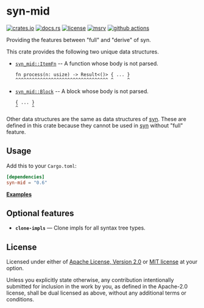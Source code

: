 # syn-mid

[![crates.io](https://img.shields.io/crates/v/syn-mid?style=flat-square&logo=rust)](https://crates.io/crates/syn-mid)
[![docs.rs](https://img.shields.io/badge/docs.rs-syn--mid-blue?style=flat-square&logo=docs.rs)](https://docs.rs/syn-mid)
[![license](https://img.shields.io/badge/license-Apache--2.0_OR_MIT-blue?style=flat-square)](#license)
[![msrv](https://img.shields.io/badge/msrv-1.61-blue?style=flat-square&logo=rust)](https://www.rust-lang.org)
[![github actions](https://img.shields.io/github/actions/workflow/status/taiki-e/syn-mid/ci.yml?branch=main&style=flat-square&logo=github)](https://github.com/taiki-e/syn-mid/actions)

<!-- tidy:sync-markdown-to-rustdoc:start:src/lib.rs -->

Providing the features between "full" and "derive" of syn.

This crate provides the following two unique data structures.

- [`syn_mid::ItemFn`] -- A function whose body is not parsed.

  ```text
  fn process(n: usize) -> Result<()> { ... }
  ^^^^^^^^^^^^^^^^^^^^^^^^^^^^^^^^^^ ^     ^
  ```

- [`syn_mid::Block`] -- A block whose body is not parsed.

  ```text
  { ... }
  ^     ^
  ```

Other data structures are the same as data structures of [syn]. These are
defined in this crate because they cannot be used in [syn] without "full"
feature.

## Usage

Add this to your `Cargo.toml`:

```toml
[dependencies]
syn-mid = "0.6"
```

[**Examples**](https://github.com/taiki-e/syn-mid/tree/HEAD/examples)

## Optional features

- **`clone-impls`** — Clone impls for all syntax tree types.

[syn]: https://github.com/dtolnay/syn

<!-- tidy:sync-markdown-to-rustdoc:end -->

[`syn_mid::Block`]: https://docs.rs/syn-mid/latest/syn_mid/struct.Block.html
[`syn_mid::ItemFn`]: https://docs.rs/syn-mid/latest/syn_mid/struct.ItemFn.html

## License

Licensed under either of [Apache License, Version 2.0](LICENSE-APACHE) or
[MIT license](LICENSE-MIT) at your option.

Unless you explicitly state otherwise, any contribution intentionally submitted
for inclusion in the work by you, as defined in the Apache-2.0 license, shall
be dual licensed as above, without any additional terms or conditions.
